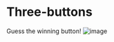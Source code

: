 # Three-buttons
Guess the winning button!
![image](https://user-images.githubusercontent.com/102534901/164218769-bb0976ff-7e59-4c33-b634-4a5e4f35fb74.png)
